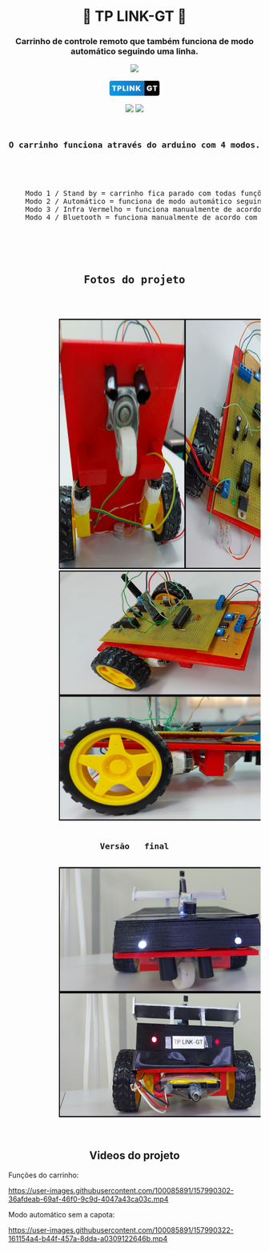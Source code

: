 <!-- README CARRO CONTROLADO POR CONTROLE REMOTO COM ARDUINO>
<!-- README IR CAR WITH ARDUINO -->

<h1 align="center"> 🚗 TP LINK-GT 🚗 </h1>
<h3 align="center"> Carrinho de controle remoto que também funciona de modo automático seguindo uma linha.</h3>

<div align="center">
    <img src = "https://media.giphy.com/media/DADPAT9e6NCLlsTBeK/giphy.gif">
</div>

<p align="center">
    <img src ="badge/victorkashima-badge-tplinkgt.svg"
    height="30"
    >
</p>

<p align="center">
    <img src ="https://img.shields.io/badge/Arduino-00979D?style=for-the-badge&logo=Arduino&logoColor=white"
    height="30"
    >
    <img src ="https://img.shields.io/badge/C%2B%2B-00599C?style=for-the-badge&logo=c%2B%2B&logoColor=white"
    height="30"
    >
</p>

<pre>
    <h3 align="center">O carrinho funciona através do arduino com 4 modos.</h3>
        <p align="center">
    Modo 1 / Stand by = carrinho fica parado com todas funções desligadas para poupar energia.
    Modo 2 / Automático = funciona de modo automático seguindo a linha feita com fita isolante.
    Modo 3 / Infra Vermelho = funciona manualmente de acordo com os sinais do controle remoto.
    Modo 4 / Bluetooth = funciona manualmente de acordo com os sinais enviados pelo bluetooth.
        </p>
</pre>

<pre>
    <h2 align="center">Fotos do projeto</h2>
        <div align="left">
            <img src = "https://github.com/VictorKashima/IR_CAR_ARUINO/blob/main/FOTOS%20DO%20PROJETO/Vertical.jpg?raw=true"
            alt="Ligações"
            width="700"
            height="500"
            >
            <img src = "https://github.com/VictorKashima/IR_CAR_ARUINO/blob/main/FOTOS%20DO%20PROJETO/Horizontal.jpg?raw=true"
            alt="Ligações de outro lado"
            width="700"
            height="500"
            >
            <h3 align="center">Versão   final</h2>
            <img src = "https://github.com/VictorKashima/IR_CAR_ARUINO/blob/main/FOTOS%20DO%20PROJETO/Final.jpg?raw=true"
            alt="Final"
            width="700"
            height="500"
            >
        </div>
</pre>

</pre>
    <h2 align="center">Videos do projeto</h2>
    
Funções do carrinho:

https://user-images.githubusercontent.com/100085891/157990302-36afdeab-69af-46f0-9c9d-4047a43ca03c.mp4

Modo automático sem a capota:

https://user-images.githubusercontent.com/100085891/157990322-161154a4-b44f-457a-8dda-a0309122646b.mp4
